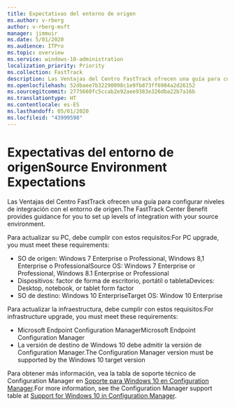 ```yaml
---
title: Expectativas del entorno de origen
ms.author: v-rberg
author: v-rberg-msft
manager: jimmuir
ms.date: 5/01/2020
ms.audience: ITPro
ms.topic: overview
ms.service: windows-10-administration
localization_priority: Priority
ms.collection: FastTrack
description: Las Ventajas del Centro FastTrack ofrecen una guía para configurar niveles de integración con el entorno de origen para la implementación de Windows 10.
ms.openlocfilehash: 52dbaee7b32290098c1e9fb873ff6984a2d26152
ms.sourcegitcommit: 2775660fc5ccab2e92aee9383e326dba22b7a16b
ms.translationtype: HT
ms.contentlocale: es-ES
ms.lasthandoff: 05/01/2020
ms.locfileid: "43999598"
---
```

# <a name="source-environment-expectations"></a><span data-ttu-id="3ab0c-103">Expectativas del entorno de origen</span><span class="sxs-lookup"><span data-stu-id="3ab0c-103">Source Environment Expectations</span></span>

<span data-ttu-id="3ab0c-104">Las Ventajas del Centro FastTrack ofrecen una guía para configurar niveles de integración con el entorno de origen.</span><span class="sxs-lookup"><span data-stu-id="3ab0c-104">The FastTrack Center Benefit provides guidance for you to set up levels of integration with your source environment.</span></span>
  
<span data-ttu-id="3ab0c-105">Para actualizar su PC, debe cumplir con estos requisitos:</span><span class="sxs-lookup"><span data-stu-id="3ab0c-105">For PC upgrade, you must meet these requirements:</span></span>

- <span data-ttu-id="3ab0c-106">SO de origen: Windows 7 Enterprise o Professional, Windows 8,1 Enterprise o Professional</span><span class="sxs-lookup"><span data-stu-id="3ab0c-106">Source OS: Windows 7 Enterprise or Professional, Windows 8.1 Enterprise or Professional</span></span>
- <span data-ttu-id="3ab0c-107">Dispositivos: factor de forma de escritorio, portátil o tableta</span><span class="sxs-lookup"><span data-stu-id="3ab0c-107">Devices: Desktop, notebook, or tablet form factor</span></span>
- <span data-ttu-id="3ab0c-108">SO de destino: Windows 10 Enterprise</span><span class="sxs-lookup"><span data-stu-id="3ab0c-108">Target OS: Window 10 Enterprise</span></span>

<span data-ttu-id="3ab0c-109">Para actualizar la infraestructura, debe cumplir con estos requisitos:</span><span class="sxs-lookup"><span data-stu-id="3ab0c-109">For infrastructure upgrade, you must meet these requirements:</span></span>   

- <span data-ttu-id="3ab0c-110">Microsoft Endpoint Configuration Manager</span><span class="sxs-lookup"><span data-stu-id="3ab0c-110">Microsoft Endpoint Configuration Manager</span></span>  
- <span data-ttu-id="3ab0c-111">La versión de destino de Windows 10 debe admitir la versión de Configuration Manager.</span><span class="sxs-lookup"><span data-stu-id="3ab0c-111">The Configuration Manager version must be supported by the Windows 10 target version</span></span>

<span data-ttu-id="3ab0c-112">Para obtener más información, vea la tabla de soporte técnico de Configuration Manager en [Soporte para Windows 10 en Configuration Manager](https://docs.microsoft.com/sccm/core/plan-design/configs/support-for-windows-10).</span><span class="sxs-lookup"><span data-stu-id="3ab0c-112">For more information, see the Configuration Manager support table at [Support for Windows 10 in Configuration Manager](https://docs.microsoft.com/sccm/core/plan-design/configs/support-for-windows-10).</span></span>
  